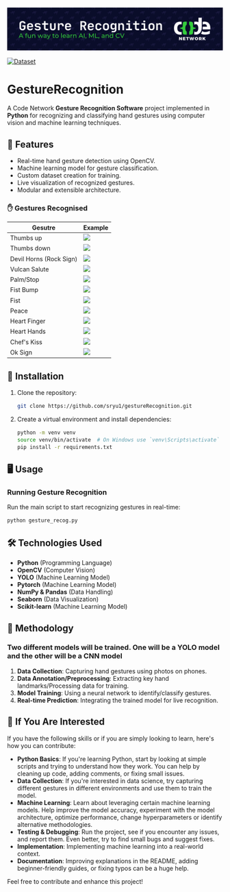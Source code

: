 ![Gesture Recognition](.github/assets/banner.svg)

[![Dataset](https://img.shields.io/badge/Dataset-🤗Huggingface-blue.svg)](https://huggingface.co/datasets/CNGR/CN_Gesture_Recognition)

# GestureRecognition

A Code Network **Gesture Recognition Software** project implemented in **Python** for recognizing and classifying hand gestures using computer vision and machine learning techniques.

## 📌 Features

- Real-time hand gesture detection using OpenCV.
- Machine learning model for gesture classification.
- Custom dataset creation for training.
- Live visualization of recognized gestures.
- Modular and extensible architecture.

### ✋ Gestures Recognised

| Gesutre | Example |
| ------- | --------|
| Thumbs up | <img src="https://huggingface.co/datasets/CNGR/CN_Gesture_Recognition/resolve/main/thumbs_up/WIN_20250317_18_48_48_Pro.jpg"> |
| Thumbs down | <img src="https://huggingface.co/datasets/CNGR/CN_Gesture_Recognition/resolve/main/thumbs_down/IMG_5097.jpeg"> |
| Devil Horns (Rock Sign) | <img src="https://huggingface.co/datasets/CNGR/CN_Gesture_Recognition/resolve/main/devil_horns/IMG_4961.jpeg"> |
| Vulcan Salute | <img src="https://huggingface.co/datasets/CNGR/CN_Gesture_Recognition/resolve/main/vulcan/IMG_6498.jpg"> |
| Palm/Stop | <img src="https://huggingface.co/datasets/CNGR/CN_Gesture_Recognition/resolve/main/palm/Photo%20on%2024-03-25%20at%206.24%E2%80%AFPM%20%232.jpeg"> |
| Fist Bump | <img src="https://huggingface.co/datasets/CNGR/CN_Gesture_Recognition/resolve/main/fist_bump/IMG_4952.jpeg"> |
| Fist | <img src="https://huggingface.co/datasets/CNGR/CN_Gesture_Recognition/resolve/main/fist_up/20250323_111104.jpg"> |
| Peace | <img src="https://huggingface.co/datasets/CNGR/CN_Gesture_Recognition/resolve/main/peace/IMG_5095.jpeg"> |
| Heart Finger | <img src="https://huggingface.co/datasets/CNGR/CN_Gesture_Recognition/resolve/main/heart_finger/IMG_5107.jpeg"> |
| Heart Hands | <img src="https://huggingface.co/datasets/CNGR/CN_Gesture_Recognition/resolve/main/heart_hands/WIN_20250324_12_19_04_Pro.jpg"> |
| Chef's Kiss | <img src="https://huggingface.co/datasets/CNGR/CN_Gesture_Recognition/resolve/main/chef_kiss/IMG_5083.jpeg"> |
| Ok Sign | <img src="https://huggingface.co/datasets/CNGR/CN_Gesture_Recognition/resolve/main/okay/IMG_5013.jpeg"> |

## 🚀 Installation

1. Clone the repository:

   ```bash
   git clone https://github.com/sryu1/gestureRecognition.git
   ```

2. Create a virtual environment and install dependencies:

   ```bash
   python -m venv venv
   source venv/bin/activate  # On Windows use `venv\Scripts\activate`
   pip install -r requirements.txt
   ```

## 🖥️ Usage

### Running Gesture Recognition

Run the main script to start recognizing gestures in real-time:

```bash
python gesture_recog.py
```

## 🛠️ Technologies Used

- **Python** (Programming Language)
- **OpenCV** (Computer Vision)
- **YOLO** (Machine Learning Model)
- **Pytorch** (Machine Learning Model)
- **NumPy & Pandas** (Data Handling)
- **Seaborn** (Data Visualization)
- **Scikit-learn** (Machine Learning Model)

## 🧪 Methodology

### Two different models will be trained. One will be a YOLO model and the other will be a CNN model

1. **Data Collection**: Capturing hand gestures using photos on phones.
2. **Data Annotation/Preprocessing**: Extracting key hand landmarks/Processing data for training.
3. **Model Training**: Using a neural network to identify/classify gestures.
4. **Real-time Prediction**: Integrating the trained model for live recognition.

## 🌟 If You Are Interested

If you have the following skills or if you are simply looking to learn, here's how you can contribute:

- **Python Basics**: If you're learning Python, start by looking at simple scripts and trying to understand how they work. You can help by cleaning up code, adding comments, or fixing small issues.
- **Data Collection**: If you're interested in data science, try capturing different gestures in different environments and use them to train the model.
- **Machine Learning**: Learn about leveraging certain machine learning models. Help improve the model accuracy, experiment with the model architecture, optimize performance, change hyperparameters or identify alternative methodologies.
- **Testing & Debugging**: Run the project, see if you encounter any issues, and report them. Even better, try to find small bugs and suggest fixes.
- **Implementation**: Implementing machine learning into a real-world context.
- **Documentation**: Improving explanations in the README, adding beginner-friendly guides, or fixing typos can be a huge help.

Feel free to contribute and enhance this project!
